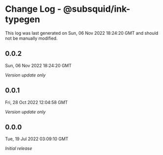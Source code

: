 # Change Log - @subsquid/ink-typegen

This log was last generated on Sun, 06 Nov 2022 18:24:20 GMT and should not be manually modified.

## 0.0.2
Sun, 06 Nov 2022 18:24:20 GMT

_Version update only_

## 0.0.1
Fri, 28 Oct 2022 12:04:58 GMT

_Version update only_

## 0.0.0
Tue, 19 Jul 2022 03:09:10 GMT

_Initial release_

